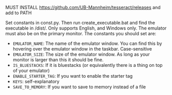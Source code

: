 MUST INSTALL https://github.com/UB-Mannheim/tesseract/releases and add to PATH

Set constants in const.py. Then run create_executable.bat and find the executable in /dist/. Only supports English, and Windows only.
The emulator must also be on the primary monitor.
The constants you should set are:
- `EMULATOR_NAME`: The name of the emulator window. You can find this by hovering over the emulator window in the taskbar. Case-sensitive
- `EMULATOR_SIZE`: The size of the emulator window. As long as your monitor is larger than this it should be fine.
- `IS_BLUESTACKS`: If it is bluestacks (or equivalently there is a thing on top of your emulator)
- `ENABLE_STARTER_TAG`: If you want to enable the starter tag
- `KEYS`: self-explanatory
- `SAVE_TO_MEMORY`: If you want to save to memory instead of a file
